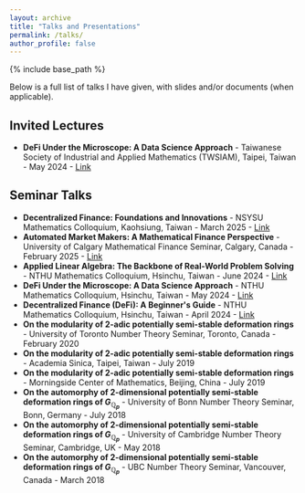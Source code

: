 ```yaml
---
layout: archive
title: "Talks and Presentations"
permalink: /talks/
author_profile: false
---
```

{% include base_path %}

Below is a full list of talks I have given, with slides and/or documents (when applicable).

## Invited Lectures
* **DeFi Under the Microscope: A Data Science Approach** - Taiwanese Society of Industrial and Applied Mathematics (TWSIAM), Taipei, Taiwan - May 2024 - [Link](DeFi_data_science.pdf)

## Seminar Talks
* **Decentralized Finance: Foundations and Innovations** - NSYSU Mathematics Colloquium, Kaohsiung, Taiwan - March 2025 - [Link](https://hackmd.io/@e41406/H1tC_Jmw1g)
* **Automated Market Makers: A Mathematical Finance Perspective** - University of Calgary Mathematical Finance Seminar, Calgary, Canada - February 2025 - [Link](https://hackmd.io/8ftiDtGJQ4uaGRS3w-yGSQ)
* **Applied Linear Algebra: The Backbone of Real-World Problem Solving** - NTHU Mathematics Colloquium, Hsinchu, Taiwan - June 2024 - [Link](https://hackmd.io/@e41406/HycRq9OVA)
* **DeFi Under the Microscope: A Data Science Approach** - NTHU Mathematics Colloquium, Hsinchu, Taiwan - May 2024 - [Link](https://hackmd.io/@e41406/HkJEgyRW0)
* **Decentralized Finance (DeFi): A Beginner's Guide** - NTHU Mathematics Colloquium, Hsinchu, Taiwan - April 2024 - [Link](DeFi_intro.pdf)
* **On the modularity of 2-adic potentially semi-stable deformation rings** - University of Toronto Number Theory Seminar, Toronto, Canada - February 2020
* **On the modularity of 2-adic potentially semi-stable deformation rings** - Academia Sinica, Taipei, Taiwan - July 2019
* **On the modularity of 2-adic potentially semi-stable deformation rings** - Morningside Center of Mathematics, Beijing, China - July 2019
* **On the automorphy of 2-dimensional potentially semi-stable deformation rings of $G_{\mathbb{Q}_p}$** - University of Bonn Number Theory Seminar, Bonn, Germany - July 2018
* **On the automorphy of 2-dimensional potentially semi-stable deformation rings of $G_{\mathbb{Q}_p}$** - University of Cambridge Number Theory Seminar, Cambridge, UK - May 2018
* **On the automorphy of 2-dimensional potentially semi-stable deformation rings of $G_{\mathbb{Q}_p}$** - UBC Number Theory Seminar, Vancouver, Canada - March 2018